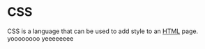 # CSS

CSS is a language that can be used to add style to an [HTML](/wiki/HTML) page.
yoooooooo yeeeeeeee